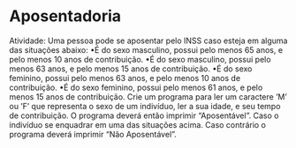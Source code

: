 # Aposentadoria
Atividade:  Uma pessoa pode se aposentar pelo INSS caso esteja em alguma das situações abaixo:
•É do sexo masculino, possui pelo menos 65 anos, e pelo menos 10 anos de contribuição.
•É do sexo masculino, possui pelo menos 63 anos, e pelo menos 15 anos de contribuição.
•É do sexo feminino, possui pelo menos 63 anos, e pelo menos 10 anos de contribuição.
•É do sexo feminino, possui pelo menos 61 anos, e pelo menos 15 anos de contribuição.
Crie um programa para ler um caractere ’M’ ou ’F’ que representa o sexo de um indivíduo, ler a sua idade, e seu tempo de contribuição. O programa deverá então imprimir “Aposentável”. Caso o indivíduo se enquadrar em uma das situações acima. Caso contrário o programa deverá imprimir “Não Aposentável”.
